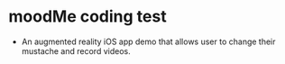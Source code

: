 # moodMe coding test
- An augmented reality iOS app demo that allows user to change their mustache and record videos.

